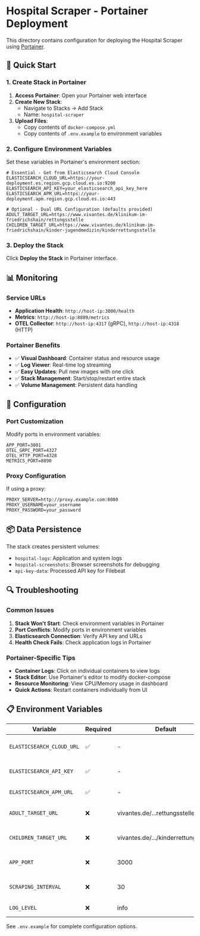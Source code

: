 # Hospital Scraper - Portainer Deployment

This directory contains configuration for deploying the Hospital Scraper using [Portainer](https://www.portainer.io/).

## 🚀 Quick Start

### 1. Create Stack in Portainer

1. **Access Portainer**: Open your Portainer web interface
2. **Create New Stack**:
   - Navigate to Stacks → Add Stack
   - Name: `hospital-scraper`
3. **Upload Files**:
   - Copy contents of `docker-compose.yml`
   - Copy contents of `.env.example` to environment variables

### 2. Configure Environment Variables

Set these variables in Portainer's environment section:

```env
# Essential - Get from Elasticsearch Cloud Console
ELASTICSEARCH_CLOUD_URL=https://your-deployment.es.region.gcp.cloud.es.io:9200
ELASTICSEARCH_API_KEY=your_elasticsearch_api_key_here
ELASTICSEARCH_APM_URL=https://your-deployment.apm.region.gcp.cloud.es.io:443

# Optional - Dual URL Configuration (defaults provided)
ADULT_TARGET_URL=https://www.vivantes.de/klinikum-im-friedrichshain/rettungsstelle
CHILDREN_TARGET_URL=https://www.vivantes.de/klinikum-im-friedrichshain/kinder-jugendmedizin/kinderrettungsstelle
```

### 3. Deploy the Stack

Click **Deploy the Stack** in Portainer interface.

## 📊 Monitoring

### Service URLs
- **Application Health**: `http://host-ip:3000/health`
- **Metrics**: `http://host-ip:8889/metrics`
- **OTEL Collector**: `http://host-ip:4317` (gRPC), `http://host-ip:4318` (HTTP)

### Portainer Benefits
- ✅ **Visual Dashboard**: Container status and resource usage
- ✅ **Log Viewer**: Real-time log streaming
- ✅ **Easy Updates**: Pull new images with one click
- ✅ **Stack Management**: Start/stop/restart entire stack
- ✅ **Volume Management**: Persistent data handling

## 🔧 Configuration

### Port Customization
Modify ports in environment variables:

```env
APP_PORT=3001
OTEL_GRPC_PORT=4327
OTEL_HTTP_PORT=4328
METRICS_PORT=8890
```

### Proxy Configuration
If using a proxy:

```env
PROXY_SERVER=http://proxy.example.com:8080
PROXY_USERNAME=your_username
PROXY_PASSWORD=your_password
```

## 📦 Data Persistence

The stack creates persistent volumes:
- `hospital-logs`: Application and system logs
- `hospital-screenshots`: Browser screenshots for debugging
- `api-key-data`: Processed API key for Filebeat

## 🔍 Troubleshooting

### Common Issues

1. **Stack Won't Start**: Check environment variables in Portainer
2. **Port Conflicts**: Modify ports in environment variables
3. **Elasticsearch Connection**: Verify API key and URLs
4. **Health Check Fails**: Check application logs in Portainer

### Portainer-Specific Tips

- **Container Logs**: Click on individual containers to view logs
- **Stack Editor**: Use Portainer's editor to modify docker-compose
- **Resource Monitoring**: View CPU/Memory usage in dashboard
- **Quick Actions**: Restart containers individually from UI

## 📋 Environment Variables

| Variable | Required | Default | Description |
|----------|----------|---------|-------------|
| `ELASTICSEARCH_CLOUD_URL` | ✅ | - | Elasticsearch cluster endpoint |
| `ELASTICSEARCH_API_KEY` | ✅ | - | Base64 encoded API key |
| `ELASTICSEARCH_APM_URL` | ✅ | - | APM server endpoint |
| `ADULT_TARGET_URL` | ❌ | vivantes.de/...rettungsstelle | Adult emergency room URL |
| `CHILDREN_TARGET_URL` | ❌ | vivantes.de/.../kinderrettungsstelle | Children emergency room URL |
| `APP_PORT` | ❌ | 3000 | External port for application |
| `SCRAPING_INTERVAL` | ❌ | 30 | Scraping frequency (minutes) |
| `LOG_LEVEL` | ❌ | info | Logging level |

See `.env.example` for complete configuration options.